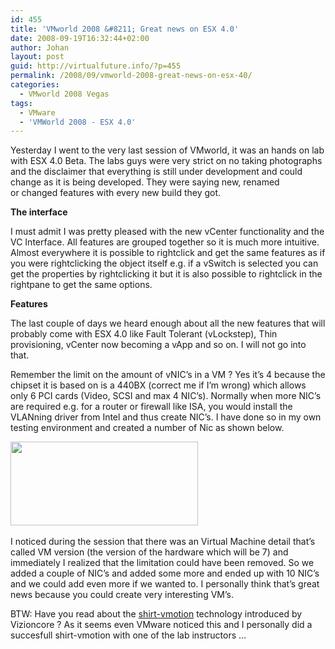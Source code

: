 ```yaml
---
id: 455
title: 'VMworld 2008 &#8211; Great news on ESX 4.0'
date: 2008-09-19T16:32:44+02:00
author: Johan
layout: post
guid: http://virtualfuture.info/?p=455
permalink: /2008/09/vmworld-2008-great-news-on-esx-40/
categories:
  - VMworld 2008 Vegas
tags:
  - VMware
  - 'VMWorld 2008 - ESX 4.0'
---
```

Yesterday I went to the very last session of VMworld, it was an hands on lab with ESX 4.0 Beta. The labs guys were very strict on no taking photographs and the disclaimer that everything is still under development and could change as it is being developed. They were saying new, renamed or changed features with every new build they got.<!--more-->

**The interface**

I must admit I was pretty pleased with the new vCenter functionality and the VC Interface. All features are grouped together so it is much more intuitive. Almost everywhere it is possible to rightclick and get the same features as if you were rightclicking the object itself e.g. if a vSwitch is selected you can get the properties by rightclicking it but it is also possible to rightclick in the rightpane to get the same options.

**Features**

The last couple of days we heard enough about all the new features that will probably come with ESX 4.0 like Fault Tolerant (vLockstep), Thin provisioning, vCenter now becoming a vApp and so on. I will not go into that.

Remember the limit on the amount of vNIC&#8217;s in a VM ? Yes it&#8217;s 4 because the chipset it is based on is a 440BX (correct me if I&#8217;m wrong) which allows only 6 PCI cards (Video, SCSI and max 4 NIC&#8217;s). Normally when more NIC&#8217;s are required e.g. for a router or firewall like ISA, you would install the VLANning driver from Intel and thus create NIC&#8217;s. I have done so in my own testing environment and created a number of Nic as shown below.

[<img class="alignnone size-medium wp-image-456" src="https://svenhuisman.com/wp-content/uploads/2008/09/nics-300x134.jpg" alt="" width="300" height="134" />](https://svenhuisman.com/wp-content/uploads/2008/09/nics.jpg) 

I noticed during the session that there was an Virtual Machine detail that&#8217;s called VM version (the version of the hardware which will be 7) and immediately I realized that the limitation could have been removed. So we added a couple of NIC&#8217;s and added some more and ended up with 10 NIC&#8217;s and we could add even more if we wanted to. I personally think that&#8217;s great news because you could create very interesting VM&#8217;s.

BTW: Have you read about the <a title="Shirt Vmotion" href="https://svenhuisman.com/2008/09/vizioncore-releases-new-technology-shirt-vmotion" target="_self">shirt-vmotion</a> technology introduced by Vizioncore ? As it seems even VMware noticed this and I personally did a succesfull shirt-vmotion with one of the lab instructors &#8230;